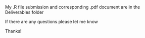 My .R file submission and corresponding .pdf document are in the Deliverables folder

If there are any questions please let me know

Thanks!

